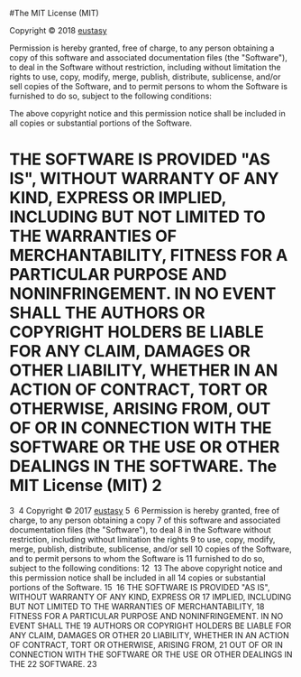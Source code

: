 #The MIT License (MIT)

Copyright &copy; 2018 [eustasy](https://eustasy.org)

Permission is hereby granted, free of charge, to any person obtaining a copy
of this software and associated documentation files (the "Software"), to deal
in the Software without restriction, including without limitation the rights
to use, copy, modify, merge, publish, distribute, sublicense, and/or sell
copies of the Software, and to permit persons to whom the Software is
furnished to do so, subject to the following conditions:

The above copyright notice and this permission notice shall be included in all
copies or substantial portions of the Software.

THE SOFTWARE IS PROVIDED "AS IS", WITHOUT WARRANTY OF ANY KIND, EXPRESS OR
IMPLIED, INCLUDING BUT NOT LIMITED TO THE WARRANTIES OF MERCHANTABILITY,
FITNESS FOR A PARTICULAR PURPOSE AND NONINFRINGEMENT. IN NO EVENT SHALL THE
AUTHORS OR COPYRIGHT HOLDERS BE LIABLE FOR ANY CLAIM, DAMAGES OR OTHER
LIABILITY, WHETHER IN AN ACTION OF CONTRACT, TORT OR OTHERWISE, ARISING FROM,
OUT OF OR IN CONNECTION WITH THE SOFTWARE OR THE USE OR OTHER DEALINGS IN THE
SOFTWARE.
The MIT License (MIT)
2
==================
3
​
4
Copyright &copy; 2017 [eustasy](https://eustasy.org)
5
​
6
Permission is hereby granted, free of charge, to any person obtaining a copy
7
of this software and associated documentation files (the "Software"), to deal
8
in the Software without restriction, including without limitation the rights
9
to use, copy, modify, merge, publish, distribute, sublicense, and/or sell
10
copies of the Software, and to permit persons to whom the Software is
11
furnished to do so, subject to the following conditions:
12
​
13
The above copyright notice and this permission notice shall be included in all
14
copies or substantial portions of the Software.
15
​
16
THE SOFTWARE IS PROVIDED "AS IS", WITHOUT WARRANTY OF ANY KIND, EXPRESS OR
17
IMPLIED, INCLUDING BUT NOT LIMITED TO THE WARRANTIES OF MERCHANTABILITY,
18
FITNESS FOR A PARTICULAR PURPOSE AND NONINFRINGEMENT. IN NO EVENT SHALL THE
19
AUTHORS OR COPYRIGHT HOLDERS BE LIABLE FOR ANY CLAIM, DAMAGES OR OTHER
20
LIABILITY, WHETHER IN AN ACTION OF CONTRACT, TORT OR OTHERWISE, ARISING FROM,
21
OUT OF OR IN CONNECTION WITH THE SOFTWARE OR THE USE OR OTHER DEALINGS IN THE
22
SOFTWARE.
23
